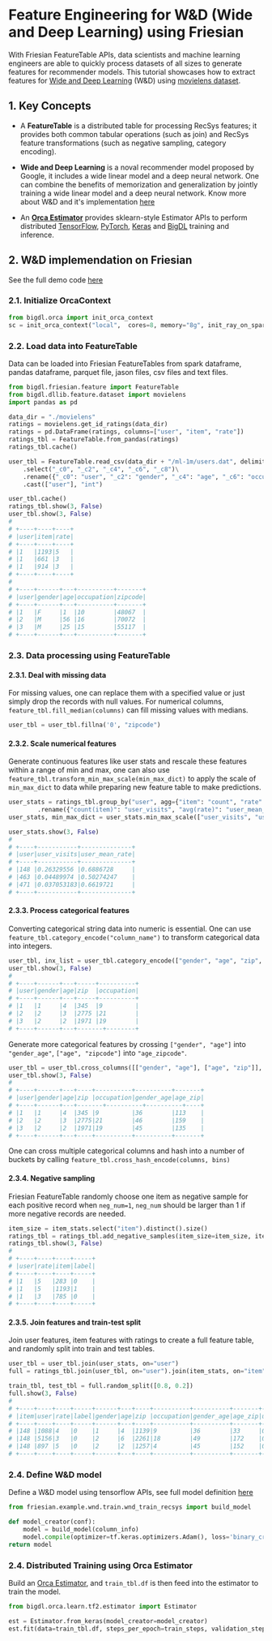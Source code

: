 # Feature Engineering for W&D (Wide and Deep Learning) using Friesian
With Friesian FeatureTable APIs, data scientists and machine learning engineers are able to quickly process datasets of all sizes to generate features for recommender models. This tutorial showcases how to extract features for [Wide and Deep Learning](https://arxiv.org/abs/1606.07792) (W&D) using [movielens dataset](http://files.grouplens.org/datasets/movielens/).

## **1. Key Concepts**
- A **FeatureTable** is a distributed table for processing RecSys features; it provides both common tabular operations (such as join) and RecSys feature transformations (such as negative sampling, category encoding).

- **Wide and Deep Learning** is a noval recommender model proposed by Google, it includes a wide linear model and a deep neural network. One can combine the benefits of memorization and generalization by jointly training a wide linear model and a deep neural network.
Know more about W&D and it's implementation [here](https://github.com/intel-analytics/BigDL/blob/main/python/friesian/example/wnd/train/wnd_train_recsys.py)

- An [**Orca Estimator**](../../Orca/Overview/distributed-training-inference.md) provides sklearn-style Estimator APIs to perform distributed [TensorFlow](https://github.com/tensorflow/tensorflow), [PyTorch](https://github.com/pytorch/pytorch), [Keras](https://github.com/keras-team/keras) and [BigDL](https://github.com/intel-analytics/BigDL) training and inference.

## **2. W&D implemendation on Friesian**
See the full demo code [here](https://github.com/intel-analytics/BigDL/tree/main/python/friesian/democode/train_wnd.py)

### **2.1. Initialize OrcaContext**
```python
from bigdl.orca import init_orca_context
sc = init_orca_context("local",  cores=8, memory="8g", init_ray_on_spark=True)
```

### **2.2. Load data into FeatureTable**
Data can be loaded into Friesian FeatureTables from spark dataframe, pandas dataframe, parquet file, jason files, csv files and text files.
```python
from bigdl.friesian.feature import FeatureTable
from bigdl.dllib.feature.dataset import movielens
import pandas as pd

data_dir = "./movielens"
ratings = movielens.get_id_ratings(data_dir)
ratings = pd.DataFrame(ratings, columns=["user", "item", "rate"])      
ratings_tbl = FeatureTable.from_pandas(ratings)
ratings_tbl.cache()

user_tbl = FeatureTable.read_csv(data_dir + "/ml-1m/users.dat", delimiter=":")\
    .select("_c0", "_c2", "_c4", "_c6", "_c8")\
    .rename({"_c0": "user", "_c2": "gender", "_c4": "age", "_c6": "occupation", "_c8": "zip"})\
    .cast(["user"], "int")

user_tbl.cache()
ratings_tbl.show(3, False)
user_tbl.show(3, False)
# 
# +----+----+----+
# |user|item|rate|
# +----+----+----+
# |1   |1193|5   |
# |1   |661 |3   |
# |1   |914 |3   |
# +----+----+----+
#
# +----+------+---+----------+-------+
# |user|gender|age|occupation|zipcode|
# +----+------+---+----------+-------+
# |1   |F     |1  |10        |48067  |
# |2   |M     |56 |16        |70072  |
# |3   |M     |25 |15        |55117  |
# +----+------+---+----------+-------+
```

### **2.3. Data processing using FeatureTable**
#### 2.3.1. Deal with missing data
For missing values, one can replace them with a specified value or just simply drop the records with null values. For numerical columns, `feature_tbl.fill_median(columns)` can fill missing values with medians.
```python
user_tbl = user_tbl.fillna('0', "zipcode")
```
#### 2.3.2. Scale numerical features
Generate continuous features like user stats and rescale these features within a range of min and max, one can also use `feature_tbl.transform_min_max_scale(min_max_dict)` to apply the scale of `min_max_dict` to data while preparing new feature table to make predictions.
```python
user_stats = ratings_tbl.group_by("user", agg={"item": "count", "rate": "mean"}) \
        .rename({"count(item)": "user_visits", "avg(rate)": "user_mean_rate"})
user_stats, min_max_dict = user_stats.min_max_scale(["user_visits", "user_mean_rate"])

user_stats.show(3, False)
# 
# +----+-----------+--------------+
# |user|user_visits|user_mean_rate|
# +----+-----------+--------------+
# |148 |0.26329556 |0.6886728     |
# |463 |0.04489974 |0.50274247    |
# |471 |0.037053183|0.6619721     |
# +----+-----------+--------------+
```

#### 2.3.3. Process categorical features
Converting categorical string data into numeric is essential. One can use `feature_tbl.category_encode("column_name")` to transform categorical data into integers.
```python
user_tbl, inx_list = user_tbl.category_encode(["gender", "age", "zip", "occupation"])
user_tbl.show(3, False)
#
# +----+------+---+-----+----------+
# |user|gender|age|zip  |occupation|
# +----+------+---+-----+----------+
# |1   |1     |4  |345  |9         |
# |2   |2     |3  |2775 |21        |
# |3   |2     |2  |1971 |19        |
# +----+------+---+-------+--------+
```
Generate more categorical features by crossing `["gender", "age"]` into `"gender_age"`, `["age", "zipcode"]` into `"age_zipcode"`.
```python
user_tbl = user_tbl.cross_columns([["gender", "age"], ["age", "zip"]], [50, 200])
user_tbl.show(3, False)
# 
# +----+------+---+----+----------+----------+-------+
# |user|gender|age|zip |occupation|gender_age|age_zip|
# +----+------+---+-------+----------+----------+----+
# |1   |1     |4  |345 |9         |36        |113    |
# |2   |2     |3  |2775|21        |46        |159    |
# |3   |2     |2  |1971|19        |45        |135    |
# +----+------+---+----+----------+----------+-------+
```
One can cross multiple categorical columns and hash into a number of buckets by calling `feature_tbl.cross_hash_encode(columns, bins)`

#### 2.3.4. Negative sampling
Friesian FeatureTable randomly choose one item as negative sample for each positive record when `neg_num=1`, `neg_num` should be larger than 1 if more negative records are needed.
```python
item_size = item_stats.select("item").distinct().size()
ratings_tbl = ratings_tbl.add_negative_samples(item_size=item_size, item_col="item", label_col="label", neg_num=1)
ratings_tbl.show(3, False)
#
# +----+----+----+-----+
# |user|rate|item|label|
# +----+----+----+-----+
# |1   |5   |283 |0    |
# |1   |5   |1193|1    |
# |1   |3   |785 |0    |
# +----+----+----+-----+
```
#### 2.3.5. Join features and train-test split
Join user features, item features with ratings to create a full feature table, and randomly split into train and test tables.
```python
user_tbl = user_tbl.join(user_stats, on="user")
full = ratings_tbl.join(user_tbl, on="user").join(item_stats, on="item")

train_tbl, test_tbl = full.random_split([0.8, 0.2])
full.show(3, False)
#
# +----+----+----+-----+------+---+----+----------+----------+-------+-----------+--------------+--------------+-----------+
# |item|user|rate|label|gender|age|zip |occupation|gender_age|age_zip|user_visits|user_mean_rate|item_mean_rate|item_visits|
# +----+----+----+-----+------+---+----+----------+----------+-------+-----------+--------------+--------------+-----------+
# |148 |1088|4   |0    |1     |4  |1139|9         |36        |33     |0.5039233  |0.58825946    |0.4456522     |0.006419609|
# |148 |5156|3   |0    |2     |6  |2261|18        |49        |172    |0.13077594 |0.81147605    |0.4456522     |0.006419609|
# |148 |897 |5   |0    |2     |2  |1257|4         |45        |152    |0.07977332 |0.64375305    |0.4456522     |0.006419609|
# +----+----+----+-----+------+---+----+----------+----------+-------+-----------+--------------+--------------+-----------+
```

### **2.4. Define W&D model**
Define a W&D model using tensorflow APIs, see full model definition [here](https://github.com/intel-analytics/BigDL/blob/main/python/friesian/example/wnd/train/wnd_train_recsys.py)
```python
from friesian.example.wnd.train.wnd_train_recsys import build_model

def model_creator(conf):
    model = build_model(column_info)
    model.compile(optimizer=tf.keras.optimizers.Adam(), loss='binary_crossentropy', metrics=['AUC', 'Recall'])
return model
```
### **2.4. Distributed Training using Orca Estimator**
Build an [Orca Estimator](../../Orca/Overview/distributed-training-inference.md), and `train_tbl.df` is then feed into the estimator to train the model.
```python
from bigdl.orca.learn.tf2.estimator import Estimator

est = Estimator.from_keras(model_creator=model_creator)
est.fit(data=train_tbl.df, steps_per_epoch=train_steps, validation_steps=test_steps, feature_cols=column_info.feature_cols, label_cols=['label'])
```